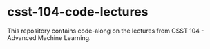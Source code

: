 # csst-104-code-lectures
 This repository contains code-along on the lectures from CSST 104 - Advanced Machine Learning.
